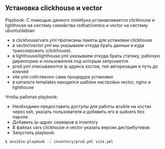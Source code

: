 ## Установка clickhouse и vector

Playbook:
С помощью данного плейбука устанавливается clickhouse и lighthouse на систему семейства redhat/centos и vector на систему ubuntu/debian 
 - в clickhouse/vars.yml прописаны пакеты для установки clickhouse
 - в vector/vector.yml мы указываем откуда брать данные и куда транслировать (clickhouse).
 - в lighthouse/lighthouse.yml указываем откуда брать статику, рабочую директорию и пользователя под которым запускается
 - prod.yml описываеются ip адреса хостов, тип авторизации и путь до ключей 
 - site.yml собственно сама процедура установки
 - в каталоге templates находится шаблон настройки vector, nginx и lighthouse

Чтобы работал playbook:
 - Необходимо предоставить доступы для работы ansible на хостах через ssh, указать пользователя и добавить его в sudoers без пароля.
 - Добавить ip-адрес серверов в inventory
- В файлах vars clickhouse и vector указать версии дистрибутивов
 - Запустить playbook:

```bash
$ ansible-playbook -i inventory/prod.yml site.yml
```